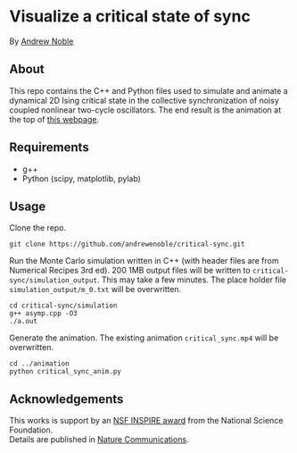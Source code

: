 # Visualize a critical state of sync

By [Andrew Noble](http://two.ucdavis.edu/~andrewnoble)

## About

This repo contains the C++ and Python files used to simulate and animate a dynamical 2D Ising critical state in the collective synchronization of noisy coupled nonlinear two-cycle oscillators.  The end result is the animation at the top of  [this webpage](http://two.ucdavis.edu/~andrewnoble/research.html).

## Requirements

* g++
* Python (scipy, matplotlib, pylab)

## Usage

Clone the repo.
```
git clone https://github.com/andrewenoble/critical-sync.git
```
Run the Monte Carlo simulation written in C++ (with header files are from Numerical Recipes 3rd ed).  200 1MB output files will be written to ```critical-sync/simulation_output```.  This may take a few minutes.  The place holder file ```simulation_output/m_0.txt``` will be overwritten.  
```
cd critical-sync/simulation
g++ asymp.cpp -O3 
./a.out
```
Generate the animation.  The existing animation ```critical_sync.mp4``` will be overwritten.
```
cd ../animation
python critical_sync_anim.py
```

## Acknowledgements

This works is support by an <a href="http://www.nsf.gov/awardsearch/showAward?AWD_ID=1344187&amp;HistoricalAwards=false">NSF
INSPIRE award</a> from the National Science Foundation.  
Details are published in <a href="http://www.nature.com/ncomms/2015/150408/ncomms7664/full/ncomms7664.html">Nature Communications</a>.
